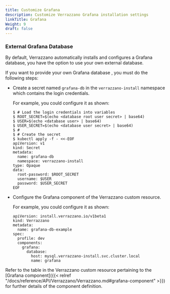 ```yaml
---
title: Customize Grafana
description: Customize Verrazzano Grafana installation settings
linkTitle: Grafana
Weight: 9
draft: false
---
```



### External Grafana Database

By default, Verrazzano automatically installs and configures a Grafana database, you have the option to use your own external database.  

If you want to provide your own Grafana database , you must do the following steps:

* Create a secret named `grafana-db` in the `verrazzano-install` namespace which contains the login credentials.

  For example, you could configure it as shown:

  ```
  $ # Load the login credentials into variables
  $ ROOT_SECRET=$(echo <database root user secret> | base64)
  $ USER=$(echo <database user> | base64)
  $ USER_SECRET=$(echo <database user secret> | base64)
  $ #
  $ # Create the secret
  $ kubectl apply -f - <<-EOF
  apiVersion: v1
  kind: Secret
  metadata:
    name: grafana-db
    namespace: verrazzano-install
  type: Opaque
  data:
    root-password: $ROOT_SECRET
    username: $USER
    password: $USER_SECRET
  EOF
  ```
* Configure the Grafana component of the Verrazzano custom resource.

  For example, you could configure it as shown:

  ```
  apiVersion: install.verrazzano.io/v1beta1
  kind: Verrazzano
  metadata:
    name: grafana-db-example
  spec:
    profile: dev
    components:
      grafana:
        database:
          host: mysql.verrazzano-install.svc.cluster.local
          name: grafana
  ```

Refer to the table in the Verrazzano custom resource pertaining to the [Grafana component]({{< relref "/docs/reference/API/Verrazzano/Verrazzano.md#grafana-component" >}}) for further details of the component definition.


